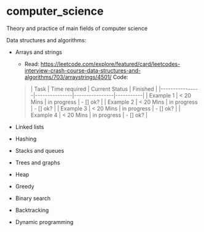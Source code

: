 # computer_science
Theory and practice of main fields of computer science

Data structures and algorithms:
- Arrays and strings
  - Read: https://leetcode.com/explore/featured/card/leetcodes-interview-crash-course-data-structures-and-algorithms/703/arraystrings/4501/
  Code: 
  >| Task           | Time required | Current Status | Finished  | 
  |----------------|---------------|----------------|-----------|
  | Example 1      | < 20 Mins     | in progress    | - [] ok?  |
  | Example 2      | < 20 Mins     | in progress    | - [] ok?  |
  | Example 3      | < 20 Mins     | in progress    | - [] ok?  |
  | Example 4      | < 20 Mins     | in progress    | - [] ok?  |
  
 
- Linked lists
- Hashing
- Stacks and queues
- Trees and graphs
- Heap 
- Greedy
- Binary search
- Backtracking
- Dynamic programming
